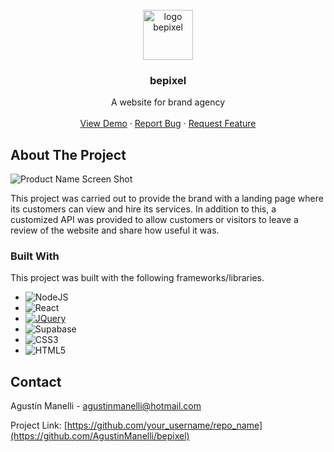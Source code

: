 <!-- PROJECT LOGO -->
<br />
<div align="center">
  <a href="https://github.com/othneildrew/Best-README-Template">
    <img src="https://bepixel.vercel.app/static/media/ISOTIPO.9d79e1c3b4db3d8b7defbb6154c25fd2.svg" alt="logo bepixel" width="80" height="80" />
  </a>

  <h3 align="center">bepixel</h3>

  <p align="center">
    A website for brand agency
    <br />
    <br />
    <a href="https://bepixel.vercel.app/">View Demo</a>
    ·
    <a href="https://github.com/AgustinManelli/bepixel/issues">Report Bug</a>
    ·
    <a href="https://github.com/AgustinManelli/bepixel/issues">Request Feature</a>
  </p>
</div>

<!-- ABOUT THE PROJECT -->
## About The Project
![Product Name Screen Shot][product-screenshot]

This project was carried out to provide the brand with a landing page where its customers can view and hire its services. In addition to this, a customized API was provided to allow customers or visitors to leave a review of the website and share how useful it was.

### Built With

This project was built with the following frameworks/libraries.

* ![NodeJS](https://img.shields.io/badge/node.js-6DA55F?style=for-the-badge&logo=node.js&logoColor=white)
* ![React](https://img.shields.io/badge/react-%2320232a.svg?style=for-the-badge&logo=react&logoColor=%2361DAFB)
* [![JQuery][JQuery.com]][JQuery-url]
* ![Supabase](https://img.shields.io/badge/Supabase-3ECF8E?style=for-the-badge&logo=supabase&logoColor=white)
* ![CSS3](https://img.shields.io/badge/css3-%231572B6.svg?style=for-the-badge&logo=css3&logoColor=white)
* ![HTML5](https://img.shields.io/badge/html5-%23E34F26.svg?style=for-the-badge&logo=html5&logoColor=white)

<!-- CONTACT -->
## Contact

Agustín Manelli - agustinmanelli@hotmail.com

Project Link: [https://github.com/your_username/repo_name](https://github.com/AgustinManelli/bepixel)

<!-- MARKDOWN LINKS & IMAGES -->
[product-screenshot]: https://i.postimg.cc/651xzJDp/Captura-de-pantalla-2023-09-14-102831.png
[JQuery.com]: https://img.shields.io/badge/jQuery-0769AD?style=for-the-badge&logo=jquery&logoColor=white
[JQuery-url]: https://jquery.com 
